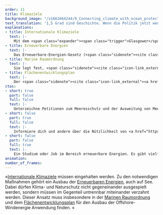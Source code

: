 ```yaml
---
order: 11
title: Klimaziele
background_image: "/v1662664244/9_Connecting_climate_with_ocean_protection_chris-nemeth-unsplash_shicqf_g37pcc.jpg"
text_translation: '1,5 Grad sind Geschichte. Wenn die Politik jetzt wenigstens die 2 Grad schaffen will, muss sie einen der wichtigsten Faktoren mit einbeziehen: die Meere. Und nicht nur, um Windräder da in den Boden zu rammen, wo lebendige Ökosysteme für die Abschwächung der Klimakrise sorgen. Wir dürfen uns mit Klimaschutz nicht den Klimaschutz versauen. '
explanations:
- title: Internationale Klimaziele
  text: |-
    Mit dem <span class="expander"><span class="trigger">Glasgower</span><span class="info">der die Beschlüsse des Pariser Abkommens vervollständigt und nachgeschärft hat</span></span> Klimapakt wurden auf der <span class="expander"><span class="trigger">COP26</span><span class="info">26. Conference of the Parties, die UN-Klimakonferenz 2021</span></span> Vorschriften definiert, um den globalen Temperaturanstieg bis 2030 auf 1,5 Grad zu begrenzen. Das war das erste Mal in der Geschichte, dass sich fast alle Länder der Welt darauf einigen konnten, dass sie die Erderhitzung gemeinsam aufhalten müssen. Allerdings: Wenn ein Vertrag “völkerrechtlich bindend” ist, wäre es schon schön gewesen, wenn die Einhaltung auch tatsächlich einklagbar wäre. Es handelt sich dabei aber lediglich um eine völkerrechtlich bindende freiwillige <span class="expander"><span class="trigger">Selbstverpflichtung.</span><span class="info">wie ein junger Greis, ein schwarzer Schimmel</span></span> Obwohl seitdem viel passiert ist, das ohne das Abkommen nicht passiert wäre, <span class="sidenote"><cite class="icon-link_external"><a href="https://climateactiontracker.org/global/cat-thermometer/" target="_blank" rel="noopener">"The CAT Thermomenter" / Climate Action Tracker</a></cite><span>genug ist es bei Weitem nicht.</span></span> So wie die Klimapläne der aktuellen Bundesregierung ein “Setzen, sechs” verdient haben. Was auch das Bundesverfassungsgericht so sah, als es 2021 das Klimaschutzgesetz der Regierung <span class="expander"><span class="trigger">einkassierte.</span><span class="info">“Die zum Teil noch sehr jungen Beschwerdeführenden sind durch die angegriffenen Bestimmungen aber in ihren Freiheitsrechten verletzt. Die Vorschriften verschieben hohe Emissionsminderungslasten unumkehrbar auf Zeiträume nach 2030.”, <a href="https://www.bundesverfassungsgericht.de/SharedDocs/Pressemitteilungen/DE/2021/bvg21-031.html" target="_blank">sagt es</a>.</span></span>
- title: Erneuerbare Energien
  text: |-
    Das Erneuerbare-Energien-Gesetz (<span class="sidenote"><cite class="icon-link_external"><a href="https://www.gesetze-im-internet.de/eeg_2014/index.html" target="_blank" rel="noopener">Gesetz für den Ausbau erneuerbarer Energien / Bundesministerium für Justiz</a></cite><span>EEG</span></span>) will die Gewinnung von Strom mit <span class="expander"><span class="trigger">erneuerbaren Energien</span><span class="info">im menschlichen Zeithorizont unerschöpflich oder schnell erneuerbar im Gegensatz zu den fossilen</span></span> fördern. Grundsätzlich gut. In Bezug auf die Meere gibt es allerdings ein großes, alles anderes als einfaches ABER: 70 Gigawatt. So viel Energie soll mit Offshore-Windkraft<span class="expander"><span class="trigger"> bis 2050 </span><span class="info">laut Windenergie-auf-See-Gesetz (WindSeeG), Teil des <span class="sidenote"><cite class="icon-link_external"><a href="https://www.gesetze-im-internet.de/eeg_2014/index.html" target="_blank" rel="noopener">Gesetz für den Ausbau erneuerbarer Energien / Bundesministerium für Justiz</a></cite><span>EEG</span></span></span></span>erzeugt werden, nur zu welchem <span class="expander"><span class="trigger">Preis?</span><span class="info">Extremlärm duch die Rammung beim Aufbau, Dauerlärm im Betrieb, Kabeltrassen, Freigeben von gespeichertem CO2 im Sediment beim Auf- und Abbau, Meerwassererwärmung und Verwirbelungen, Service-Verkehr, Ressourcenverbrauch ohne Recycling, Seevögelproblematik und und und</span></span>
- title: Marine Raumordnung
  text: |-
    Sie legt fest, <span class="sidenote"><cite class="icon-link_external"><a href="https://www.youtube.com/watch?v=sJBQduMQuyU" target="_blank" rel="noopener">Erklärvideo zur Marinen Raumordnung (BEVOR die MRO verabschiedet wurde)</a></cite><span>wer wann und wo auf See was</span></span> machen darf, also wo zum Beispiel Schiffe fahren und Rohstoffe abgebaut werden dürfen. Die aktuell gültigen <span class="sidenote"><cite class="icon-image"><a href="https://www.bsh.de/DE/PUBLIKATIONEN/_Anlagen/Downloads/Offshore/Raumordnungskarten/7007-1-Raumordnungsplan-Kartenteil-Nordsee.pdf;jsessionid=D2BCC9884CEF5D6493E53A7D5AAE46F9.live11291?__blob=publicationFile&v=6" target="_blank" rel="noopener">Raumordnungsplan für die deutsche AWZ in der Nordsee / BSH</a></cite><span>Meeresraumordnungspläne</span></span> erfüllen jedoch alles andere als ihre Funktion, ein “wirkungsvolles begleitendes Instrument für den Meeresnaturschutz” zu sein, wie es das <span class="sidenote"><cite class="icon-link_external"><a href="https://www.bmuv.de/themen/naturschutz-artenvielfalt/naturschutz-biologische-vielfalt/meeresnaturschutz/marine-raumordnung-und-meeresnaturschutz" target="_blank" rel="noopener">Übersicht über "Instrumente und Aufgaben der Meeresraumordnung aus Sicht des Meeresnaturschutzes" / BMUV</a></cite><span>BMUV</span></span> nahelegt, sondern hier stehen (wieder einmal) die wirtschaftlichen Interessen über denen des <span class="sidenote"><cite class="icon-link_external"><a href="https://www.youtube.com/watch?v=E9p7ISpNGKM" target="_blank" rel="noopener">Ein Schritt in die richtige Richtung könnten Sensitivitätsanalysen wie diese in Schweden sein</a></cite><span>Meeresschutzes</span></span>.
- title: Flächenentwicklungsplan
  text: |-
    Der <span class="sidenote"><cite class="icon-link_external"><a href="https://www.bsh.de/DE/THEMEN/Offshore/Meeresfachplanung/Flaechenentwicklungsplan/_Anlagen/Downloads/FEP_2023_1/Flaechenentwicklungsplan_2023.html" target="_blank" rel="noopener">Flächenentwicklungsplan 2023 für die deutsche Nordsee und Ostsee / BSH</a></cite><span>FEP</span></span> legt die konkreten Flächen in der Nord- und Ostsee fest, die für <span class="expander"><span class="trigger">Offshore-Windenergieanlagen</span><span class="info">selbst da, wo die Windräder selbst nicht in Schutzgebieten stehen, kann es sein, dass der Wartungsverkehr durch solche brettert</span></span> und - nicht zu vergessen! - ihre <span class="expander"><span class="trigger">Netzanbindung</span><span class="info">irgendwie muss der Strom ja an Land, also müssen Kabel, viele Kabel, auf dem Meeresboden verlegt werden, die <a href="https://www.bfn.de/seekabel#anchor-4035" target="_blank">Auswirkungen</a> z.B. auf das Verhalten von Wanderfischarten, die sich an Magnetfeldern orientieren, haben können</span></span> genutzt werden sollen, inklusive Zeitplan für den Ausbau.
ctas:
- short: true
  part: false
  full: false
  text: |-
    Unterzeichne Petitionen zum Meeresschutz und der Ausweitung von Meeresschutzgebieten, zum Beispiel diese <a href="https://eu.patagonia.com/de/de/eu-marine-protected-areas.html" target="_blank">hier von Patagonia</a>.
- short: false
  part: true
  full: false
  text: |-
    Informiere dich und andere über die Nützlichkeit von <a href="https://octogroup.org/do-mpas-matter-for-climate-change-mitigation-and-adaptation/" target="_blank">effektiv geschützten Meeresschutzgebieten (MPA’s)</a>.
- short: false
  part: false
  full: true
  text: |-
    Ein Studium oder Job im Bereich erneuerbare Energien. Es gibt vielfältige Möglichkeiten mit Zukunftsperspektive.
animation:
number_of_frames:
---
```

»[Internationale Klimaziele](# "Internationale Klimaziele") müssen eingehalten werden. Zu den notwendigen Maßnahmen gehört ein Ausbau der [Erneuerbaren Energien](# "Erneuerbare Energien"), auch auf See. Dabei dürfen Klima- und Naturschutz nicht gegeneinander ausgespielt werden, sondern müssen im Gegenteil untrennbar miteinander verzahnt werden. Dieser Ansatz muss insbesondere in der [Marinen Raumordnung](# "Marine Raumordnung") und dem [Flächenentwicklungsplan](# "Flächenentwicklungsplan") für den Ausbau der Offshore-Windenergie Anwendung finden. «